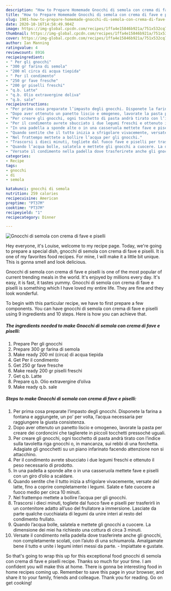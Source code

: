 ```yaml
---
description: "How to Prepare Homemade Gnocchi di semola con crema di fave e piselli"
title: "How to Prepare Homemade Gnocchi di semola con crema di fave e piselli"
slug: 1901-how-to-prepare-homemade-gnocchi-di-semola-con-crema-di-fave-e-piselli
date: 2020-10-16T14:58:49.904Z
image: https://img-global.cpcdn.com/recipes/1ffa4e15846b921a/751x532cq70/gnocchi-di-semola-con-crema-di-fave-e-piselli-recipe-main-photo.jpg
thumbnail: https://img-global.cpcdn.com/recipes/1ffa4e15846b921a/751x532cq70/gnocchi-di-semola-con-crema-di-fave-e-piselli-recipe-main-photo.jpg
cover: https://img-global.cpcdn.com/recipes/1ffa4e15846b921a/751x532cq70/gnocchi-di-semola-con-crema-di-fave-e-piselli-recipe-main-photo.jpg
author: Ian Manning
ratingvalue: 4
reviewcount: 8916
recipeingredient:
- " Per gli gnocchi"
- "300 gr farina di semola"
- "200 ml circa di acqua tiepida"
- " Per il condimento"
- "250 gr fave fresche"
- "200 gr piselli freschi"
- "q.b. Latte"
- "q.b. Olio extravergine doliva"
- "q.b. sale"
recipeinstructions:
- "Per prima cosa preparate l’impasto degli gnocchi. Disponete la farina a fontana e aggiungete, un po’ per volta, l’acqua necessaria per raggiungere la giusta consistenza."
- "Dopo aver ottenuto un panetto liscio e omogeneo, lavorate la pasta per creare dei cordoncini che taglierete in piccoli tocchetti pressoché uguali."
- "Per creare gli gnocchi, ogni tocchetto di pasta andrà tirato con l’indice sulla tavoletta riga gnocchi o, in mancanza, sui rebbi di una forchetta. Adagiate gli gnocchetti su un piano infarinato facendo attenzione non si attacchino."
- "Per il condimento avrete sbucciato i due legumi freschi e ottenuto il peso necessario di prodotto."
- "In una padella a sponde alte o in una casseruola mettete fave e piselli con un giro d’olio a scaldare."
- "Quando sentite che il tutto inizia a sfrigolare vivacemente, versate del latte, fino a coprire completamente i legumi. Salate e fate cuocere a fuoco medio per circa 10 minuti."
- "Nel frattempo mettete a bollire l’acqua per gli gnocchi."
- "Trascorsi i dieci minuti, togliete dal fuoco fave e piselli per trasferirli in un contenitore adatto all’uso del frullatore a immersione. Lasciate da parte qualche cucchiaiata di legumi da unire interi al resto del condimento frullato."
- "Quando l’acqua bolle, salatela e mettete gli gnocchi a cuocere. La dimensione dei miei ha richiesto una cottura di circa 3 minuti."
- "Versate il condimento nella padella dove trasferirete anche gli gnocchi, non completamente scolati, con l’aiuto di una schiumarola. Amalgamate bene il tutto e unite i legumi interi messi da parte. Impiattate e gustate."
categories:
- Recipe
tags:
- gnocchi
- di
- semola

katakunci: gnocchi di semola 
nutrition: 259 calories
recipecuisine: American
preptime: "PT37M"
cooktime: "PT37M"
recipeyield: "1"
recipecategory: Dinner

---
```



![Gnocchi di semola con crema di fave e piselli](https://img-global.cpcdn.com/recipes/1ffa4e15846b921a/751x532cq70/gnocchi-di-semola-con-crema-di-fave-e-piselli-recipe-main-photo.jpg)

Hey everyone, it's Louise, welcome to my recipe page. Today, we're going to prepare a special dish, gnocchi di semola con crema di fave e piselli. It is one of my favorites food recipes. For mine, I will make it a little bit unique. This is gonna smell and look delicious.



Gnocchi di semola con crema di fave e piselli is one of the most popular of current trending meals in the world. It's enjoyed by millions every day. It's easy, it is fast, it tastes yummy. Gnocchi di semola con crema di fave e piselli is something which I have loved my entire life. They are fine and they look wonderful.


To begin with this particular recipe, we have to first prepare a few components. You can have gnocchi di semola con crema di fave e piselli using 9 ingredients and 10 steps. Here is how you can achieve that.

<!--inarticleads1-->

##### The ingredients needed to make Gnocchi di semola con crema di fave e piselli:

1. Prepare  Per gli gnocchi
1. Prepare 300 gr farina di semola
1. Make ready 200 ml (circa) di acqua tiepida
1. Get  Per il condimento
1. Get 250 gr fave fresche
1. Make ready 200 gr piselli freschi
1. Get q.b. Latte
1. Prepare q.b. Olio extravergine d’oliva
1. Make ready q.b. sale




<!--inarticleads2-->

##### Steps to make Gnocchi di semola con crema di fave e piselli:

1. Per prima cosa preparate l’impasto degli gnocchi. Disponete la farina a fontana e aggiungete, un po’ per volta, l’acqua necessaria per raggiungere la giusta consistenza.
1. Dopo aver ottenuto un panetto liscio e omogeneo, lavorate la pasta per creare dei cordoncini che taglierete in piccoli tocchetti pressoché uguali.
1. Per creare gli gnocchi, ogni tocchetto di pasta andrà tirato con l’indice sulla tavoletta riga gnocchi o, in mancanza, sui rebbi di una forchetta. Adagiate gli gnocchetti su un piano infarinato facendo attenzione non si attacchino.
1. Per il condimento avrete sbucciato i due legumi freschi e ottenuto il peso necessario di prodotto.
1. In una padella a sponde alte o in una casseruola mettete fave e piselli con un giro d’olio a scaldare.
1. Quando sentite che il tutto inizia a sfrigolare vivacemente, versate del latte, fino a coprire completamente i legumi. Salate e fate cuocere a fuoco medio per circa 10 minuti.
1. Nel frattempo mettete a bollire l’acqua per gli gnocchi.
1. Trascorsi i dieci minuti, togliete dal fuoco fave e piselli per trasferirli in un contenitore adatto all’uso del frullatore a immersione. Lasciate da parte qualche cucchiaiata di legumi da unire interi al resto del condimento frullato.
1. Quando l’acqua bolle, salatela e mettete gli gnocchi a cuocere. La dimensione dei miei ha richiesto una cottura di circa 3 minuti.
1. Versate il condimento nella padella dove trasferirete anche gli gnocchi, non completamente scolati, con l’aiuto di una schiumarola. Amalgamate bene il tutto e unite i legumi interi messi da parte. - Impiattate e gustate.




So that's going to wrap this up for this exceptional food gnocchi di semola con crema di fave e piselli recipe. Thanks so much for your time. I am confident you will make this at home. There is gonna be interesting food in home recipes coming up. Remember to save this page in your browser, and share it to your family, friends and colleague. Thank you for reading. Go on get cooking!
